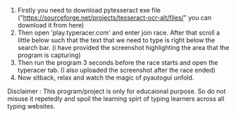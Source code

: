1) Firstly you need to download pytesseract exe file ("https://sourceforge.net/projects/tesseract-ocr-alt/files/" you can download it from here)
2) Then open 'play.typeracer.com' and enter join race. After that scroll a little below such that the text that we need to type is right below the search bar.
   (i have provided the screenshot highlighting the area that the program is capturing)
3) Then run the program 3 seconds before the race starts and open the typeracer tab. (I also uploaded the screenshot after the race ended)
4) Now sitback, relax and watch the magic of pyautogui unfold.

Disclaimer : This program/project is only for educaional purpose. So do not misuse it repetedly and spoil the learning spirt of typing learners across all typing websites.
